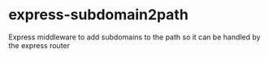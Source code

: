 # express-subdomain2path
Express middleware to add subdomains to the path so it can be handled by the express router
